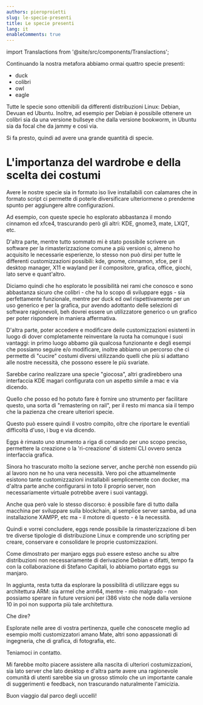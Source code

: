 ```yaml
---
authors: pieroproietti
slug: le-specie-presenti
title: Le specie presenti
lang: it
enableComments: true
---
```

import Translactions from '@site/src/components/Translactions';

<Translactions />

Continuando la nostra metafora abbiamo ormai quattro specie presenti:

* duck
* colibri
* owl 
* eagle

Tutte le specie sono ottenibili da differenti distribuzioni Linux: Debian, Devuan ed Ubuntu. Inoltre, ad esempio per Debian è possibile ottenere un colibri sia da una versione bullseye che dalla versione bookworm, in Ubuntu sia da focal che da jammy e così via.

Si fa presto, quindi ad avere una grande quantità di specie.


# L'importanza del wardrobe e della scelta dei costumi

Avere le nostre specie sia in formato iso live installabili con calamares che in formato script ci permette di poterle diversificare ulteriormene o prenderne spunto per aggiungere altre configurazioni.

Ad esempio, con queste specie ho esplorato abbastanza il mondo cinnamon ed xfce4, trascurando però gli altri: KDE, gnome3, mate, LXQT, etc.

D'altra parte, mentre tutto sommato mi è stato possibile scrivere un software per la rimasterizzazione comune a più versioni o, almeno ho acquisito le necessarie esperienze, lo stesso non può dirsi per tutte le differenti customizzazioni possibili: kde, gnome, cinnamon, xfce, per il desktop manager, X11 e wayland per il compositore, grafica, office, giochi, lato serve e quant'altro.

Diciamo quindi che ho esplorato le possibilità nei rami che conosco e sono abbastanza sicuro che colibri - che ha lo scopo di sviluppare eggs - sia perfettamente funzionale, mentre per duck ed owl rispettivamente per un uso generico e per la grafica, pur avendo adottanto delle selezioni di software ragionevoli, beh dovrei essere un utilizzatore generico o un grafico per poter rispondere in maniera affermativa.

D'altra parte, poter accedere e modificare deile customizzazioni esistenti in luogo di dover completamente reinventare la ruota ha comunque i suoi vantaggi: in primo luogo abbamo già qualcosa funzionante e degli esempi che possiamo seguire e/o modificare, inoltre abbiamo un percorso che ci permette di "cucire" costumi diversi utilizzando quelli che più si adattano alle nostre necessità, che possono essere le più svariate.

Sarebbe carino realizzare una specie "giocosa", altri gradirebbero una interfaccia KDE magari configurata con un aspetto simile a mac e via dicendo.

Quello che posso ed ho potuto fare è fornire uno strumento per facilitare questo, una sorta di "remastering on rail", per il resto mi manca sia il tempo che la pazienza che creare ulteriori specie.

Questo può essere quindi il vostro compito, oltre che riportare le eventiali difficoltà d'uso, i bug e via dicendo. 


Eggs è rimasto uno strumento a riga di comando per uno scopo preciso, permettere la creazione o la 'ri-creazione' di sistemi CLI ovvero senza interfaccia grafica.

Sinora ho trascurato molto la sezione server, anche perchè non essendo più al lavoro non ne ho una vera necessità. Vero poi che attuamelmente esistono tante customizzazioni installabili semplicemente con docker, ma d'altra parte anche configurarsi in toto il proprio server, non necessariamente virtuale potrebbe avere i suoi vantaggi.

Anche qua però vale lo stesso discorso: è possibile fare di tutto dalla macchina per sviluppare sulla blockchain, al semplice server samba, ad una installazione XAMPP, etc ma - il motore di questo - è la necessità.

Quindi e vorrei concludere, eggs rende possibile la rimasterizzazione di ben tre diverse tipologie di distribuzione Linux e comprende uno scripting per creare, conservare e consolidare le proprie customizzazioni.

Come dimostrato per manjaro eggs può essere esteso anche su altre distribuzioni non necessariamente di derivazione Debian e difatti, tempo fa con la collaborazione di Stefano Capitali, lo abbiamo portato eggs su manjaro.

In aggiunta, resta tutta da esplorare la possibilità di utilizzare eggs su architettura ARM: sia armel che arm64, mentre - mio malgrado - non possiamo sperare in future versioni per i386 visto che node dalla versione 10 in poi non supporta più tale architettura.

Che dire? 

Esplorate nelle aree di vostra pertinenza, quelle che conoscete meglio ad esempio molti customizzatori amano Mate, altri sono appassionati di ingegneria, che di grafica, di fotografia, etc.

Teniamoci in contatto. 

Mi farebbe molto piacere assistere alla nascita di ulteriori costumizzazioni, sia lato server che lato desktop e d'altra parte avere una ragionevole comunità di utenti sarebbe sia un grosso stimolo che un importante canale di suggerimenti e feedback, non trascurando naturalmente l'amicizia.

Buon viaggio dal parco degli uccelli!

